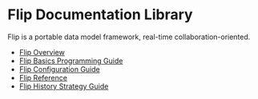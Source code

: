 <h1>Flip Documentation Library</h1>

<p>Flip is a portable data model framework, real-time collaboration-oriented.</p>

<ul>
<li><a href="overview/README.md">Flip Overview</a></li>
<li><a href="guide/README.md">Flip Basics Programming Guide</a></li>
<li><a href="config/README.md">Flip Configuration Guide</a></li>
<li><a href="reference/README.md">Flip Reference</a></li>
<li><a href="history/README.md">Flip History Strategy Guide</a></li>
</ul>

